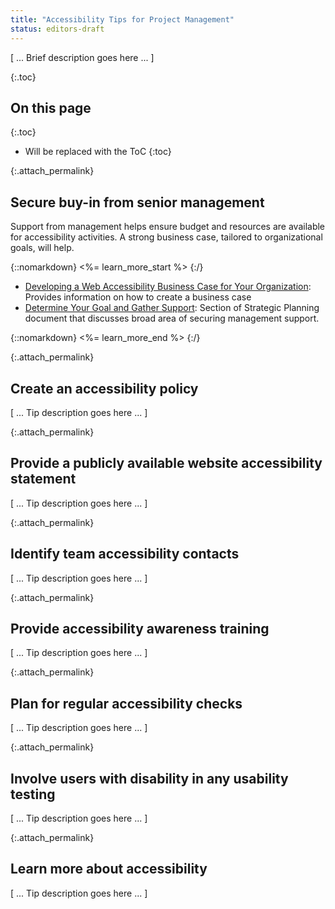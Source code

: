 ```yaml
---
title: "Accessibility Tips for Project Management"
status: editors-draft
---
```


[ ... Brief description goes here ... ]

{:.toc}
## On this page

{:.toc}
* Will be replaced with the ToC
{:toc}

<!-- TODO: Consider moving buy-in and policy activities to advocacy -->

{:.attach_permalink}
## Secure buy-in from senior management

Support from management helps ensure budget and resources are available for accessibility activities. A strong business case, tailored to organizational goals, will help.

{::nomarkdown}
<%= learn_more_start %>
{:/}

* [Developing a Web Accessibility Business Case for Your Organization](http://www.w3.org/WAI/bcase/Overview.html): Provides information on how to create a business case
* [Determine Your Goal and Gather Support](http://www.w3.org/WAI/impl/#goal): Section of Strategic Planning document that discusses broad area of securing management support.

{::nomarkdown}
<%= learn_more_end %>
{:/}

{:.attach_permalink}
##  Create an accessibility policy 

[ ... Tip description goes here ... ]

{:.attach_permalink}
##  Provide a publicly available website accessibility statement 

[ ... Tip description goes here ... ]

{:.attach_permalink}
## Identify team accessibility contacts

[ ... Tip description goes here ... ]

{:.attach_permalink}
## Provide accessibility awareness training

[ ... Tip description goes here ... ]

{:.attach_permalink}
## Plan for regular accessibility checks

[ ... Tip description goes here ... ]

{:.attach_permalink}
## Involve users with disability in any usability testing

[ ... Tip description goes here ... ]

{:.attach_permalink}
## Learn more about accessibility

[ ... Tip description goes here ... ]